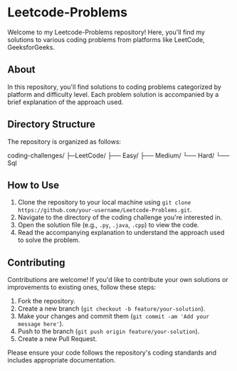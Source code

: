 # Leetcode-Problems
Welcome to my Leetcode-Problems repository! Here, you'll find my solutions to various coding problems from platforms like LeetCode, GeeksforGeeks.

## About

In this repository, you'll find solutions to coding problems categorized by platform and difficulty level. Each problem solution is accompanied by a brief explanation of the approach used.

## Directory Structure

The repository is organized as follows:

coding-challenges/
    ├─LeetCode/
    ├── Easy/
    ├── Medium/
    └── Hard/
     └── Sql 


  
## How to Use

1. Clone the repository to your local machine using `git clone https://github.com/your-username/Leetcode-Problems.git`.
2. Navigate to the directory of the coding challenge you're interested in.
3. Open the solution file (e.g., `.py`, `.java`, `.cpp`) to view the code.
4. Read the accompanying explanation to understand the approach used to solve the problem.

## Contributing

Contributions are welcome! If you'd like to contribute your own solutions or improvements to existing ones, follow these steps:

1. Fork the repository.
2. Create a new branch (`git checkout -b feature/your-solution`).
3. Make your changes and commit them (`git commit -am 'Add your message here'`).
4. Push to the branch (`git push origin feature/your-solution`).
5. Create a new Pull Request.

Please ensure your code follows the repository's coding standards and includes appropriate documentation.
